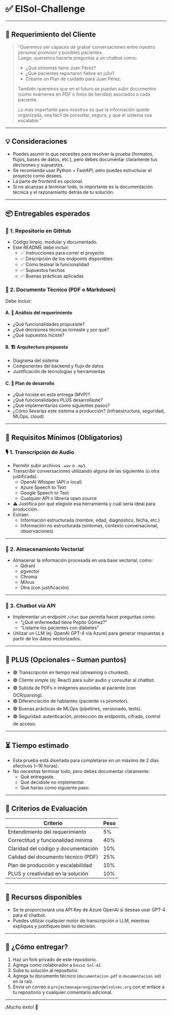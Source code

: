 # ✅ ElSol-Challenge


---

## 📣 Requerimiento del Cliente

> “Queremos ser capaces de grabar conversaciones entre nuestro personal promotor y posibles pacientes.  
> Luego, queremos hacerle preguntas a un chatbot como:  
> - ¿Qué síntomas tiene Juan Pérez?  
> - ¿Qué pacientes reportaron fiebre en julio?  
> - Créame un Plan de cuidado para Juan Pérez.  
>   
> También queremos que en el futuro se puedan subir documentos (como exámenes en PDF o fotos de heridas) asociados a cada paciente.  
>   
> Lo más importante para nosotros es que la información quede organizada, sea fácil de consultar, segura, y que el sistema sea escalable.”

---

## 💡 Consideraciones

- Puedes asumir lo que necesites para resolver la prueba (formatos, flujos, bases de datos, etc.), pero debes documentar claramente tus decisiones y supuestos.
- Se recomienda usar Python + FastAPI, pero puedes estructurar el proyecto como desees.
- La parte de frontend es opcional.
- Si no alcanzas a terminar todo, lo importante es la documentación técnica y el razonamiento detrás de tu solución.

---

## 📦 Entregables esperados

### 📁 1. Repositorio en GitHub

- Código limpio, modular y documentado.
- Este README debe incluir:
  - ✅ Instrucciones para correr el proyecto
  - ✅ Descripción de los endpoints disponibles
  - ✅ Cómo testear la funcionalidad
  - ✅ Supuestos hechos
  - ✅ Buenas prácticas aplicadas

### 📄 2. Documento Técnico (PDF o Markdown)

Debe incluir:

#### A. 📍 Análisis del requerimiento
- ¿Qué funcionalidades propusiste?
- ¿Qué decisiones técnicas tomaste y por qué?
- ¿Qué supuestos hiciste?

#### B. 🏗️ Arquitectura propuesta
- Diagrama del sistema
- Componentes del backend y flujo de datos
- Justificación de tecnologías y herramientas

#### C. 🚀 Plan de desarrollo
- ¿Qué hiciste en esta entrega (MVP)?
- ¿Qué funcionalidades PLUS desarrollaste?
- ¿Qué implementarías como siguientes pasos?
- ¿Cómo llevarías este sistema a producción? (infraestructura, seguridad, MLOps, cloud)

---

## 📌 Requisitos Mínimos (Obligatorios)

### 🎙️ 1. Transcripción de Audio

- Permitir subir archivos `.wav` o `.mp3`.
- Transcribir conversaciones utilizando alguna de las siguientes (u otra justificada):
  - OpenAI Whisper (API o local)
  - Azure Speech to Text
  - Google Speech to Text
  - Cualquier API o librería open source
- ⚠️ Justifica por qué elegiste esa herramienta y cuál sería ideal para producción.
- Extraer:
  - Información estructurada (nombre, edad, diagnóstico, fecha, etc.)
  - Información no estructurada (síntomas, contexto conversacional, observaciones)

---

### 🧠 2. Almacenamiento Vectorial

- Almacenar la información procesada en una base vectorial, como:
  - Qdrant
  - pgvector
  - Chroma
  - Milvus
  - Otra (con justificación)

---

### 💬 3. Chatbot vía API

- Implementar un endpoint `/chat` que permita hacer preguntas como:
  - “¿Qué enfermedad tiene Pepito Gómez?”
  - “Listame los pacientes con diabetes”
- Utilizar un LLM (ej: OpenAI GPT-4 vía Azure) para generar respuestas a partir de los datos vectorizados.

---

## 🌟 PLUS (Opcionales – Suman puntos)

- 🟢 Transcripción en tiempo real (streaming o chunked).
- 🟢 Cliente simple (ej: React) para subir audio y consultar al chatbot.
- 🟢 Subida de PDFs o imágenes asociadas al paciente (con OCR/parsing).
- 🟢 Diferenciación de hablantes (paciente vs promotor).
- 🟢 Buenas prácticas de MLOps (pipelines, versionado, tests).
- 🟢 Seguridad: autenticación, protección de endpoints, cifrado, control de acceso.

---

## ⏳ Tiempo estimado

- Esta prueba está diseñada para completarse en un máximo de 2 días efectivos (~16 horas).
- No necesitas terminar todo, pero debes documentar claramente:
  - Qué entregaste.
  - Qué decidiste no implementar.
  - Qué harías como siguiente paso.

---

## 🧠 Criterios de Evaluación

| Criterio                                | Peso |
|-----------------------------------------|------|
| Entendimiento del requerimiento         | 5%   |
| Correctitud y funcionalidad mínima      | 40%  |
| Claridad del código y documentación     | 10%  |
| Calidad del documento técnico (PDF)     | 25%  |
| Plan de producción y escalabilidad      | 10%  |
| PLUS y creatividad en la solución       | 10%  |

---

## 🔐 Recursos disponibles

- Se te proporcionará una API Key de Azure OpenAI si deseas usar GPT-4 para el chatbot.
- Puedes utilizar cualquier motor de transcripción o LLM, mientras expliques y justifiques bien tu decisión.

---

## 📨 ¿Cómo entregar?

1. Haz un fork privado de este repositorio.
2. Agrega como colaborador a `David-Sol-AI`.
3. Sube tu solución al repositorio.
4. Agrega tu documento técnico (`documentacion.pdf` o `documentacion.md`) en la raíz.
5. Envía un correo a `projectmanagerengineer@elsolnec.org` con el enlace a tu repositorio y cualquier comentario adicional.

---

¡Mucho éxito! 🚀
